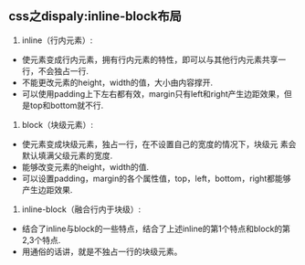 
## **css之dispaly:inline-block布局**
1. inline（行内元素）:
  * 使元素变成行内元素，拥有行内元素的特性，即可以与其他行内元素共享一行，不会独占一行. 
  * 不能更改元素的height，width的值，大小由内容撑开. 
  * 可以使用padding上下左右都有效，margin只有left和right产生边距效果，但是top和bottom就不行.

1. block（块级元素）:
  * 使元素变成块级元素，独占一行，在不设置自己的宽度的情况下，块级元 素会默认填满父级元素的宽度. 
  * 能够改变元素的height，width的值. 
  * 可以设置padding，margin的各个属性值，top，left，bottom，right都能够产生边距效果.
1.  inline-block（融合行内于块级）:
  * 结合了inline与block的一些特点，结合了上述inline的第1个特点和block的第2,3个特点.
  * 用通俗的话讲，就是不独占一行的块级元素。
